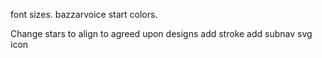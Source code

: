 font sizes.
bazzarvoice start colors.


Change stars to align to agreed upon designs
	add stroke
add subnav svg icon